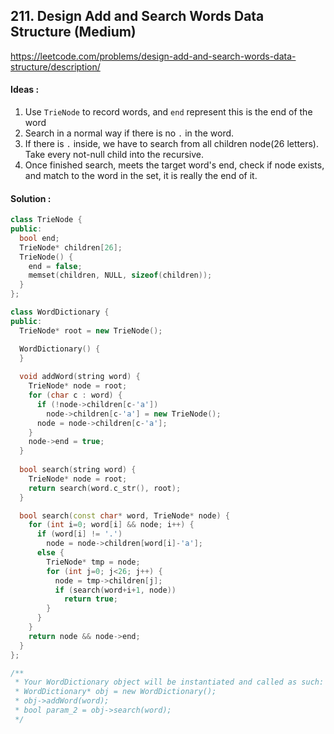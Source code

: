 ## **211. Design Add and Search Words Data Structure (Medium)**


https://leetcode.com/problems/design-add-and-search-words-data-structure/description/


#### Ideas :
1. Use `TrieNode` to record words, and `end` represent this is the end of the word
2. Search in a normal way if there is no `.` in the word.
3. If there is `.` inside, we have to search from all children node(26 letters). Take every not-null child into the recursive.
4. Once finished search, meets the target word's end, check if node exists, and match to the word in the set, it is really the end of it.

#### Solution :
```C++
class TrieNode {
public:
  bool end;
  TrieNode* children[26];
  TrieNode() {
    end = false;
    memset(children, NULL, sizeof(children));
  }
};

class WordDictionary {
public:
  TrieNode* root = new TrieNode();

  WordDictionary() {
  }
    
  void addWord(string word) {
    TrieNode* node = root;      
    for (char c : word) {
      if (!node->children[c-'a'])
        node->children[c-'a'] = new TrieNode();
      node = node->children[c-'a'];
    }
    node->end = true;
  }
    
  bool search(string word) {
    TrieNode* node = root;
    return search(word.c_str(), root);
  }

  bool search(const char* word, TrieNode* node) {
    for (int i=0; word[i] && node; i++) {
      if (word[i] != '.')
        node = node->children[word[i]-'a'];
      else {
        TrieNode* tmp = node;
        for (int j=0; j<26; j++) {
          node = tmp->children[j];
          if (search(word+i+1, node))
            return true;
        }
      }
    } 
    return node && node->end;
  }
};

/**
 * Your WordDictionary object will be instantiated and called as such:
 * WordDictionary* obj = new WordDictionary();
 * obj->addWord(word);
 * bool param_2 = obj->search(word);
 */
```